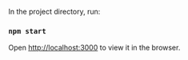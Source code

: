 

In the project directory, run:

### `npm start`


Open [http://localhost:3000](http://localhost:3000) to view it in the browser.


